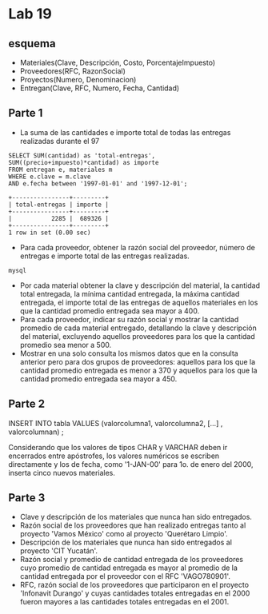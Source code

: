 # Lab 19

## esquema

- Materiales(Clave, Descripción, Costo, PorcentajeImpuesto)
- Proveedores(RFC, RazonSocial)
- Proyectos(Numero, Denominacion)
- Entregan(Clave, RFC, Numero, Fecha, Cantidad)


## Parte 1

- La suma de las cantidades e importe total de todas las entregas realizadas durante el 97

```mysql
SELECT SUM(cantidad) as 'total-entregas', SUM((precio+impuesto)*cantidad) as importe 
FROM entregan e, materiales m 
WHERE e.clave = m.clave 
AND e.fecha between '1997-01-01' and '1997-12-01';

+----------------+---------+
| total-entregas | importe |
+----------------+---------+
|           2285 |  689326 |
+----------------+---------+
1 row in set (0.00 sec)
```
- Para cada proveedor, obtener la razón social del proveedor, número de entregas e importe total de las entregas realizadas.

```mysql```
- Por cada material obtener la clave y descripción del material, la cantidad total entregada, la mínima cantidad entregada, la máxima cantidad entregada, el importe total de las entregas de aquellos materiales en los que la cantidad promedio entregada sea mayor a 400.
- Para cada proveedor, indicar su razón social y mostrar la cantidad promedio de cada material entregado, detallando la clave y descripción del material, excluyendo aquellos proveedores para los que la cantidad promedio sea menor a 500.
- Mostrar en una solo consulta los mismos datos que en la consulta anterior pero para dos grupos de proveedores: aquellos para los que la cantidad promedio entregada es menor a 370 y aquellos para los que la cantidad promedio entregada sea mayor a 450. 

## Parte 2

INSERT INTO tabla VALUES (valorcolumna1, valorcolumna2, [...] , valorcolumnan) ;

Considerando que los valores de tipos CHAR y VARCHAR deben ir encerrados entre apóstrofes, los valores numéricos se escriben directamente y los de fecha, como '1-JAN-00' para 1o. de enero del 2000, inserta cinco nuevos materiales. 

## Parte 3

- Clave y descripción de los materiales que nunca han sido entregados.
- Razón social de los proveedores que han realizado entregas tanto al proyecto 'Vamos México' como al proyecto 'Querétaro Limpio'.
- Descripción de los materiales que nunca han sido entregados al proyecto 'CIT Yucatán'.
- Razón social y promedio de cantidad entregada de los proveedores cuyo promedio de cantidad entregada es mayor al promedio de la cantidad entregada por el proveedor con el RFC 'VAGO780901'.
- RFC, razón social de los proveedores que participaron en el proyecto 'Infonavit Durango' y cuyas cantidades totales entregadas en el 2000 fueron mayores a las cantidades totales entregadas en el 2001. 
